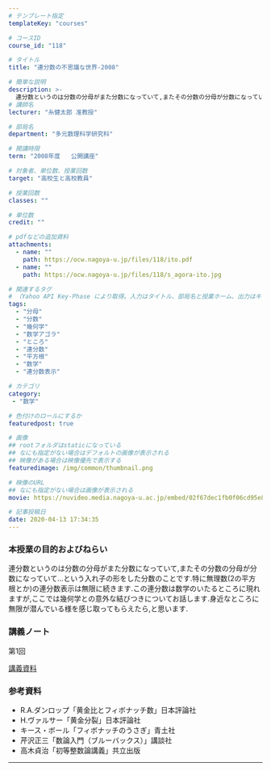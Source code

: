 ```yaml
---
# テンプレート指定
templateKey: "courses"

# コースID
course_id: "118"

# タイトル
title: "連分数の不思議な世界-2008"

# 簡単な説明
description: >-
  連分数というのは分数の分母がまた分数になっていて,またその分数の分母が分数になっていて…という入れ子の形をした分数のことです.特に無理数(2の平方根とか)の連分数表示は無限に続きます.この連分数は数学のいたるところに現れますが,ここでは幾何学との意外な結びつきについてお話します.身近なところに無限が潜んでいる様を感じ取ってもらえたら,と思います. ....
# 講師名
lecturer: "糸健太郎 准教授"

# 部局名
department: "多元数理科学研究科"

# 開講時限
term: "2008年度	公開講座"

# 対象者、単位数、授業回数
target: "高校生と高校教員"

# 授業回数
classes: ""

# 単位数
credit: ""

# pdfなどの追加資料
attachments:
  - name: "" 
    path: https://ocw.nagoya-u.jp/files/118/ito.pdf
  - name: "" 
    path: https://ocw.nagoya-u.jp/files/118/s_agora-ito.jpg

# 関連するタグ
# （Yahoo API Key-Phase により取得。入力はタイトル、部局名と授業ホーム、出力はキーフレーズ（tags））
tags:
  - "分母"
  - "分数"
  - "幾何学"
  - "数学アゴラ"
  - "ところ"
  - "連分数"
  - "平方根"
  - "数学"
  - "連分数表示"

# カテゴリ
category:
 - "数学"

# 色付けのロールにするか
featuredpost: true

# 画像
## rootフォルダはstaticになっている
## なにも指定がない場合はデフォルトの画像が表示される
## 映像がある場合は映像優先で表示する
featuredimage: /img/common/thumbnail.png

# 映像のURL
## なにも指定がない場合は画像が表示される
movie: https://nuvideo.media.nagoya-u.ac.jp/embed/02f67dec1fb0f06cd95e8045ff9e85f4d7f44042

# 記事投稿日
date: 2020-04-13 17:34:35
---
```


### 本授業の目的およびねらい

連分数というのは分数の分母がまた分数になっていて,またその分数の分母が分数になっていて…という入れ子の形をした分数のことです.特に無理数(2の平方根とか)の連分数表示は無限に続きます.この連分数は数学のいたるところに現れますが,ここでは幾何学との意外な結びつきについてお話します.身近なところに無限が潜んでいる様を感じ取ってもらえたら,と思います.














### 講義ノート

第1回

[講義資料](https://ocw.nagoya-u.jp/files/118/ito.pdf) 









### 参考資料

* R.A.ダンロップ「黄金比とフィボナッチ数」日本評論社
* H.ヴァルサー「黄金分裂」日本評論社
* キース・ボール「フィボナッチのうさぎ」青土社
* 芹沢正三「数論入門（ブルーバックス）」講談社
* 高木貞治「初等整数論講義」共立出版
-----
